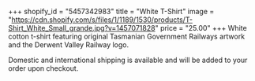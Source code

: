 +++
shopify_id = "5457342983"
title = "White T-Shirt"
image = "https://cdn.shopify.com/s/files/1/1189/1530/products/T-Shirt_White_Small_grande.jpg?v=1457071828"
price = "25.00"
+++
White cotton t-shirt featuring original Tasmanian Government Railways artwork and the Derwent Valley Railway logo.

Domestic and international shipping is available and will be added to your order upon checkout.